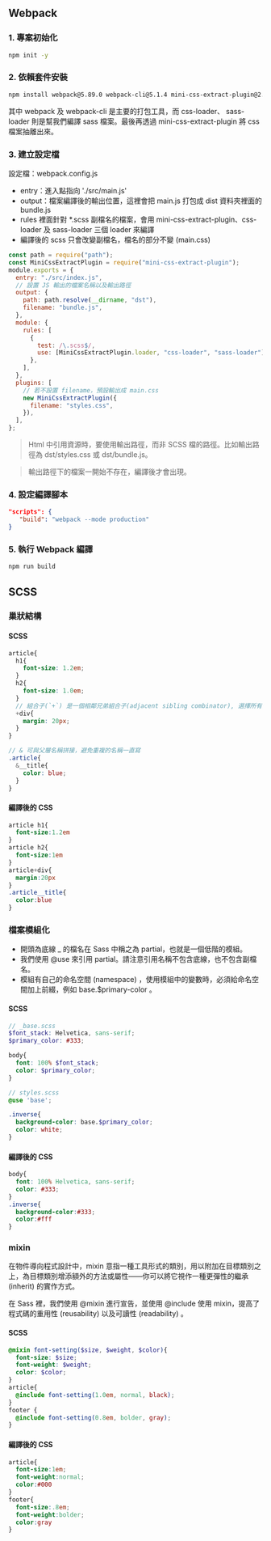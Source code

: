 
## Webpack

### 1. 專案初始化

```bash
npm init -y
```

### 2. 依賴套件安裝

```bash
npm install webpack@5.89.0 webpack-cli@5.1.4 mini-css-extract-plugin@2.7.7 css-loader@6.9.1 sass@1.70.0 sass-loader@14.0.0
```

其中 webpack 及 webpack-cli 是主要的打包工具，而 css-loader、 sass-loader 則是幫我們編譯 sass 檔案。最後再透過 mini-css-extract-plugin 將 css 檔案抽離出來。

### 3. 建立設定檔

設定檔：webpack.config.js

* entry：進入點指向 './src/main.js'
* output：檔案編譯後的輸出位置，這裡會把 main.js 打包成 dist 資料夾裡面的 bundle.js
* rules 裡面針對 *.scss 副檔名的檔案，會用 mini-css-extract-plugin、css-loader 及 sass-loader 三個 loader 來編譯
* 編譯後的 scss 只會改變副檔名，檔名的部分不變 (main.css)

```javascript
const path = require("path");
const MiniCssExtractPlugin = require("mini-css-extract-plugin");
module.exports = {
  entry: "./src/index.js",
  // 設置 JS 輸出的檔案名稱以及輸出路徑
  output: {
    path: path.resolve(__dirname, "dst"),
    filename: "bundle.js",
  },
  module: {
    rules: [
      {
        test: /\.scss$/,
        use: [MiniCssExtractPlugin.loader, "css-loader", "sass-loader"],
      },
    ],
  },
  plugins: [
    // 若不設置 filename，預設輸出成 main.css
    new MiniCssExtractPlugin({
      filename: "styles.css",
    }),
  ],
};
```

> Html 中引用資源時，要使用輸出路徑，而非 SCSS 檔的路徑。比如輸出路徑為 dst/styles.css 或 dst/bundle.js。

> 輸出路徑下的檔案一開始不存在，編譯後才會出現。

### 4. 設定編譯腳本

```json
"scripts": {
   "build": "webpack --mode production"
}
```

### 5. 執行 Webpack 編譯

```bash
npm run build
```
## SCSS

### 巢狀結構
#### SCSS
```scss
article{
  h1{
    font-size: 1.2em;
  }
  h2{
    font-size: 1.0em;
  }
  // 組合子(`+`) 是一個相鄰兄弟組合子(adjacent sibling combinator), 選擇所有在相同父元素下，且在指定元素之後的同級元素。在這個情境中，它選擇了所有在 <article> 元素後面的直接相鄰的 <div> 元素。
  +div{
    margin: 20px;
  }
}

// & 可與父層名稱拼接，避免重複的名稱一直寫
.article{
  &__title{
    color: blue;
  }
}
```

#### 編譯後的 CSS
```css
article h1{
  font-size:1.2em
}
article h2{
  font-size:1em
}
article+div{
  margin:20px
}
.article__title{
  color:blue
}
```

### 檔案模組化

* 開頭為底線 _ 的檔名在 Sass 中稱之為 partial，也就是一個低階的模組。
* 我們使用 @use 來引用 partial。請注意引用名稱不包含底線，也不包含副檔名。
* 模組有自己的命名空間 (namespace) ，使用模組中的變數時，必須給命名空間加上前綴，例如 base.$primary-color 。

#### SCSS
```scss
// _base.scss
$font_stack: Helvetica, sans-serif;
$primary_color: #333;

body{
  font: 100% $font_stack;
  color: $primary_color;
}

// styles.scss
@use 'base';

.inverse{
  background-color: base.$primary_color;
  color: white;
}
```

#### 編譯後的 CSS
```css
body{
  font: 100% Helvetica, sans-serif;
  color: #333;
}
.inverse{
  background-color:#333;
  color:#fff
}
```

### mixin

在物件導向程式設計中，mixin 意指一種工具形式的類別，用以附加在目標類別之上，為目標類別增添額外的方法或屬性——你可以將它視作一種更彈性的繼承 (inherit) 的實作方式。

在 Sass 裡，我們使用 @mixin 進行宣告，並使用 @include 使用 mixin，提高了程式碼的重用性 (reusability) 以及可讀性 (readability) 。

#### SCSS
```scss
@mixin font-setting($size, $weight, $color){
  font-size: $size;
  font-weight: $weight;
  color: $color;
}
article{
  @include font-setting(1.0em, normal, black);
}
footer {
  @include font-setting(0.8em, bolder, gray);
}
```

#### 編譯後的 CSS
```css
article{
  font-size:1em;
  font-weight:normal;
  color:#000
}
footer{
  font-size:.8em;
  font-weight:bolder;
  color:gray
}
```
